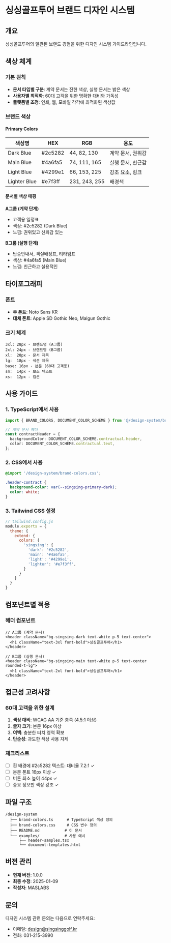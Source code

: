 # 싱싱골프투어 브랜드 디자인 시스템

## 개요
싱싱골프투어의 일관된 브랜드 경험을 위한 디자인 시스템 가이드라인입니다.

## 색상 체계

### 기본 원칙
- **문서 타입별 구분**: 계약 문서는 진한 색상, 실행 문서는 밝은 색상
- **사용자별 최적화**: 60대 고객을 위한 명확한 대비와 가독성
- **플랫폼별 조정**: 인쇄, 웹, 모바일 각각에 최적화된 색상값

### 브랜드 색상

#### Primary Colors
| 색상명 | HEX | RGB | 용도 |
|--------|-----|-----|------|
| Dark Blue | #2c5282 | 44, 82, 130 | 계약 문서, 권위감 |
| Main Blue | #4a6fa5 | 74, 111, 165 | 실행 문서, 친근감 |
| Light Blue | #4299e1 | 66, 153, 225 | 강조 요소, 링크 |
| Lighter Blue | #e7f3ff | 231, 243, 255 | 배경색 |

#### 문서별 색상 매핑

**A그룹 (계약 단계)**
- 고객용 일정표
- 색상: #2c5282 (Dark Blue)
- 느낌: 권위있고 신뢰감 있는

**B그룹 (실행 단계)**
- 탑승안내서, 객실배정표, 티타임표
- 색상: #4a6fa5 (Main Blue)
- 느낌: 친근하고 실용적인

## 타이포그래피

### 폰트
- **주 폰트**: Noto Sans KR
- **대체 폰트**: Apple SD Gothic Neo, Malgun Gothic

### 크기 체계
```
3xl: 28px - 브랜드명 (A그룹)
2xl: 24px - 브랜드명 (B그룹)
xl:  20px - 문서 제목
lg:  18px - 섹션 제목
base: 16px - 본문 (60대 고객용)
sm:  14px - 보조 텍스트
xs:  12px - 캡션
```

## 사용 가이드

### 1. TypeScript에서 사용
```typescript
import { BRAND_COLORS, DOCUMENT_COLOR_SCHEME } from '@/design-system/brand-colors';

// 계약 문서 헤더
const contractHeader = {
  backgroundColor: DOCUMENT_COLOR_SCHEME.contractual.header,
  color: DOCUMENT_COLOR_SCHEME.contractual.text,
};
```

### 2. CSS에서 사용
```css
@import '/design-system/brand-colors.css';

.header-contract {
  background-color: var(--singsing-primary-dark);
  color: white;
}
```

### 3. Tailwind CSS 설정
```javascript
// tailwind.config.js
module.exports = {
  theme: {
    extend: {
      colors: {
        'singsing': {
          'dark': '#2c5282',
          'main': '#4a6fa5',
          'light': '#4299e1',
          'lighter': '#e7f3ff',
        }
      }
    }
  }
}
```

## 컴포넌트별 적용

### 헤더 컴포넌트
```tsx
// A그룹 (계약 문서)
<header className="bg-singsing-dark text-white p-5 text-center">
  <h1 className="text-3xl font-bold">싱싱골프투어</h1>
</header>

// B그룹 (실행 문서)
<header className="bg-singsing-main text-white p-5 text-center rounded-t-lg">
  <h1 className="text-2xl font-bold">싱싱골프투어</h1>
</header>
```

## 접근성 고려사항

### 60대 고객을 위한 설계
1. **색상 대비**: WCAG AA 기준 충족 (4.5:1 이상)
2. **글자 크기**: 본문 16px 이상
3. **여백**: 충분한 터치 영역 확보
4. **단순성**: 과도한 색상 사용 자제

### 체크리스트
- [ ] 흰 배경에 #2c5282 텍스트: 대비율 7.2:1 ✓
- [ ] 본문 폰트 16px 이상 ✓
- [ ] 버튼 최소 높이 44px ✓
- [ ] 중요 정보만 색상 강조 ✓

## 파일 구조
```
/design-system
  ├── brand-colors.ts      # TypeScript 색상 정의
  ├── brand-colors.css     # CSS 변수 정의
  ├── README.md           # 이 문서
  └── examples/           # 사용 예시
      ├── header-samples.tsx
      └── document-templates.html
```

## 버전 관리
- **현재 버전**: 1.0.0
- **최종 수정**: 2025-01-09
- **작성자**: MASLABS

## 문의
디자인 시스템 관련 문의는 다음으로 연락주세요:
- 이메일: design@singsinggolf.kr
- 전화: 031-215-3990
